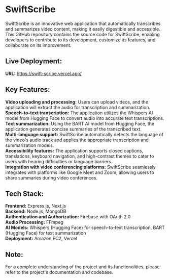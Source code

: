 # SwiftScribe
SwiftScribe is an innovative web application that automatically transcribes and summarizes video content, making it easily digestible and accessible. This GitHub repository contains the source code for SwiftScribe, enabling developers to contribute to its development, customize its features, and collaborate on its improvement. 

## Live Deployment:
**URL:** https://swift-scribe.vercel.app/

## Key Features:
**Video uploading and processing:** Users can upload videos, and the application will extract the audio for transcription and summarization.  
**Speech-to-text transcription:** The application utilizes the Whispers AI model from Hugging Face to convert audio into accurate text transcriptions.  
**Text summarization:** Using the BART AI model from Hugging Face, the application generates concise summaries of the transcribed text.  
**Multi-language support:** SwiftScribe automatically detects the language of the video's audio track and applies the appropriate transcription and summarization models.  
**Accessibility features:** The application supports closed captions, translations, keyboard navigation, and high-contrast themes to cater to users with hearing difficulties or language barriers.  
**Integration with video conferencing platforms:** SwiftScribe seamlessly integrates with platforms like Google Meet and Zoom, allowing users to share summaries during video conferences.  

## Tech Stack:
**Frontend:** Express.js, Next.js  
**Backend:** Node.js, MongoDB  
**Authentication and Authorization:** Firebase with OAuth 2.0  
**Audio Processing:** FFmpeg  
**AI Models:** Whispers (Hugging Face) for speech-to-text transcription, BART (Hugging Face) for text summarization  
**Deployment:** Amazon EC2, Vercel  

## Note:
For a complete understanding of the project and its functionalities, please refer to the project's documentation and codebase.  
